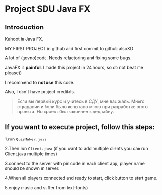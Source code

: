 # Project SDU Java FX

## Introduction 

Kahoot in Java FX.

MY FIRST PROJECT in github and first commit to github alsoXD

A lot of (~~govno~~)code. Needs refactoring and fixing some bugs.

JavaFX is **painful**. I made this project in 24 hours, so do not beat me please))

I recommend to **not use** this code.

Also, I don't have project creditals.

>Если вы первый курс и учитесь в СДУ, мне вас жаль. Много страдании и боли было испытано мною при разработке этого проекта. Но проект был закончен к дедлайну.

## If you want to execute project, follow this steps:

  1.run ```QuizMaker.java```
  
  2.Then run ```Client.java``` (if you want to add multiple clients you can run Client.java multiple times)
  
  3.connect to the server with pin code in each client app, player name should be shown in server.
  
  4.When all players connected and ready to start, click button to start game.
  
  5.enjoy music and suffer from text-fonts)
  
